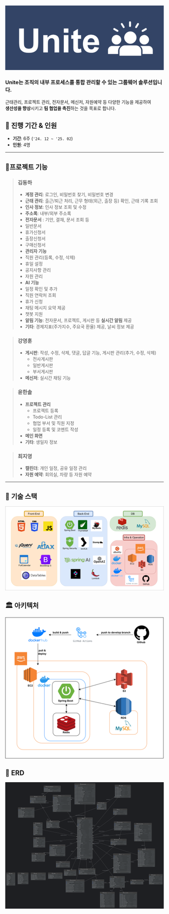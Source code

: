![logo](doc/unite_logo.png)

### **Unite**는 조직의 내부 프로세스를 통합 관리할 수 있는 **그룹웨어 솔루션**입니다.  
근태관리, 프로젝트 관리, 전자문서, 메신저, 자원예약 등 다양한 기능을 제공하여  
**생산성을 향상**시키고 **팀 협업을 촉진**하는 것을 목표로 합니다.

## 📅 진행 기간 & 인원

- **기간**: 6주 (`'24. 12 ~ '25. 02`)
- **인원**: 4명

---
##  🚩프로젝트 기능

> ### 김동하
>- **계정 관리**: 로그인, 비밀번호 찾기, 비밀번호 변경
>- **근태 관리**: 출근/퇴근 처리, 근무 형태(외근, 출장 등) 확인, 근태 기록 조회
>- **인사 정보**: 인사 정보 조회 및 수정
>- **주소록**: 내부/외부 주소록
>- **전자문서** : 기안, 결재, 문서 조회 등
>  - 일반문서
>  - 휴가신청서
>  - 출장신청서
>  - 구매신청서
>- **관리자 기능**
>  - 직원 관리(등록, 수정, 삭제)
>  - 휴일 설정
>  - 공지사항 관리
>  - 자원 관리
>- **AI 기능**
>  - 일정 확인 및 추가
>  - 직원 연락처 조회
>  - 휴가 신청
>  - 채팅 메시지 요약 제공
>  - 챗봇 지원
>- **알림 기능**: 전자문서, 프로젝트, 게시판 등 **실시간 알림** 제공
>- **기타**: 경제지표(주가지수, 주요국 환율) 제공, 날씨 정보 제공

>### 강영훈
>- **게시판**: 작성, 수정, 삭제, 댓글, 답글 기능, 게시판 관리(추가, 수정, 삭제)
   >    - 전사게시판
>    - 일반게시판
>    - 부서게시판
>- **메신저**: 실시간 채팅 기능

> ### 윤한솔
>- **프로젝트 관리**
>    - 프로젝트 등록
>    - Todo-List 관리
>    - 협업 부서 및 직원 지정
>    - 일정 등록 및 코멘트 작성
>- **메인 화면**
>- **기타**: 생일자 정보

>### 최지영
>- **캘린더**: 개인 일정, 공유 일정 관리
>- **자원 예약**: 회의실, 차량 등 자원 예약

---


## 🔧 기술 스택

![TechStack](doc/tech_stack.png)


## 🏛 아키텍처

![Architecture](doc/architecture.png)


## 🧩 ERD

![ERD](doc/erd.png)



